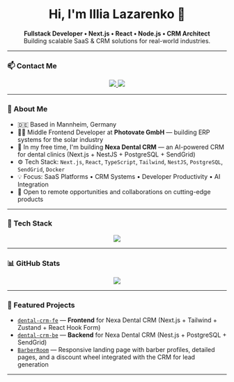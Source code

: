 <h1 align="center">Hi, I'm Illia Lazarenko 👋</h1>

<p align="center">
  <strong>Fullstack Developer • Next.js • React • Node.js • CRM Architect</strong><br />
  Building scalable SaaS & CRM solutions for real-world industries.
</p>

---

### 📫 Contact Me

<p align="center">
  <a href="https://www.linkedin.com/in/illia-lazarenko-fullstack/">
    <img src="https://img.shields.io/badge/-LinkedIn-0A66C2?style=for-the-badge&logo=linkedin&logoColor=white" />
  </a>
  <a href="mailto:lazarenko.buisness@gmail.com">
    <img src="https://img.shields.io/badge/-Email-D14836?style=for-the-badge&logo=gmail&logoColor=white" />
  </a>
</p>

---

### 🧠 About Me

- 🇩🇪 Based in Mannheim, Germany  
- 🧑‍💻 Middle Frontend Developer at **Photovate GmbH** — building ERP systems for the solar industry  
- 🧠 In my free time, I'm building **Nexa Dental CRM** — an AI-powered CRM for dental clinics (Next.js + NestJS + PostgreSQL + SendGrid)  
- ⚙️ Tech Stack: `Next.js`, `React`, `TypeScript`, `Tailwind`, `NestJS`, `PostgreSQL`, `SendGrid`, `Docker`  
- 💡 Focus: SaaS Platforms • CRM Systems • Developer Productivity • AI Integration  
- 🤝 Open to remote opportunities and collaborations on cutting-edge products  

---

### 🚀 Tech Stack

<p align="center">
  <img src="https://skillicons.dev/icons?i=react,nextjs,ts,nestjs,postgres,docker,git,tailwind,sendgrid" />
</p>

---

### 📊 GitHub Stats

<p align="center">
  <img src="https://github-readme-stats.vercel.app/api?username=ilyalazarenkoit&show_icons=true&theme=radical" />
</p>

---

### 🚀 Featured Projects

- [`dental-crm-fe`](https://github.com/ilyalazarenkoit/dental-crm-fe) — **Frontend** for Nexa Dental CRM (Next.js + Tailwind + Zustand + React Hook Form)  
- [`dental-crm-be`](https://github.com/ilyalazarenkoit/dental-crm-be) — **Backend** for Nexa Dental CRM (Nest.js + PostgreSQL + SendGrid)  
- [`BarberRoom`](https://github.com/ilyalazarenkoit/BarberRoom) — Responsive landing page with barber profiles, detailed pages, and a discount wheel integrated with the CRM for lead generation  

---
